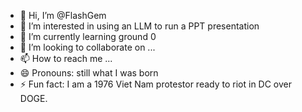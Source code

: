 - 👋 Hi, I’m @FlashGem
- 👀 I’m interested in using an LLM to run a PPT presentation
- 🌱 I’m currently learning ground 0
- 💞️ I’m looking to collaborate on ...
- 📫 How to reach me ...
- 😄 Pronouns: still what I was born
- ⚡ Fun fact: I am a 1976 Viet Nam protestor ready to riot in DC over DOGE.

<!---
FlashGem/FlashGem is a ✨ special ✨ repository because its `README.md` (this file) appears on your GitHub profile.
You can click the Preview link to take a look at your changes.
--->
